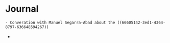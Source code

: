 # Journal
	- Converation with Manuel Segarra-Abad about the ((66605142-3ed1-4364-8797-636648594267))
-